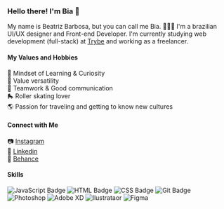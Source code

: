 ### Hello there! I'm Bia 🌈

My name is Beatriz Barbosa, but you can call me Bia. 🙋🏼‍♀️
I'm a brazilian UI/UX designer and Front-end Developer. I'm currently studying  web development (full-stack) at [Trybe](https://www.betrybe.com/) and working as a freelancer.

#### My Values and Hobbies
🧠 Mindset of Learning & Curiosity <br>
💜 Value versatility <br>
🙌 Teamwork & Good communication <br>
🛼 Roller skating lover <br>
🌎 Passion for traveling and getting to know new cultures <br>

#### Connect with Me
📷 [Instagram](https://www.instagram.com/beatrizcpbarbosa/) <br>
💼 [Linkedin](https://www.linkedin.com/in/beatrizcpbarbosa/) <br>
🎨 [Behance](https://www.behance.net/beatrizcpbarbosa) <br>

#### Skills
![JavaScript Badge](https://img.shields.io/badge/-JavaScript-yellow?style=flat-square&logo=JavaScript&logoColor=white) ![HTML Badge](https://img.shields.io/badge/-HTML-E34F26?style=flat-square&logo=html5&logoColor=white) ![CSS Badge](https://img.shields.io/badge/-CSS-1572B6?style=flat-square&logo=css3&logoColor=white) ![Git Badge](https://img.shields.io/badge/-Git-F05032?style=flat-square&logo=git&logoColor=white) ![Photoshop](https://img.shields.io/badge/-photoshop-blue?style=flat-square) ![Adobe XD](https://img.shields.io/badge/-Adobe%20XD-ff69b4?style=flat-square) ![Ilustrataor](https://img.shields.io/badge/-Ilustrator-yellow?style=flat-square) ![Figma](https://img.shields.io/badge/-Figma-orange?style=flat-square)
